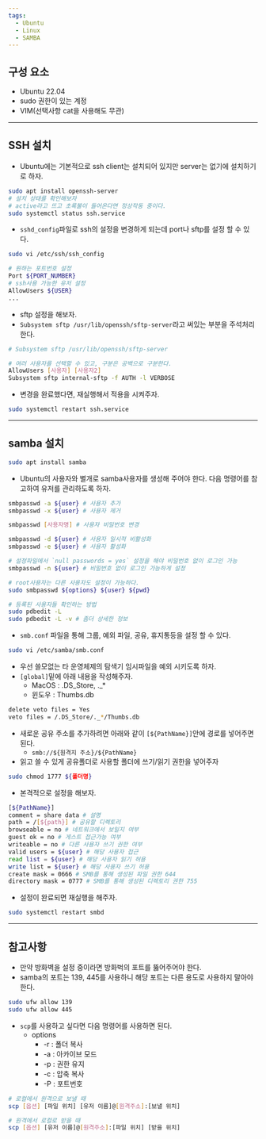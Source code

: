 ```yaml
---
tags:
  - Ubuntu
  - Linux
  - SAMBA
---
```

## 구성 요소
* Ubuntu 22.04
* sudo 권한이 있는 계정
* VIM(선택사항 cat을 사용해도 무관)

---
## SSH 설치
* Ubuntu에는 기본적으로 ssh client는 설치되어 있지만 server는 없기에 설치하기로 하자.
```bash
sudo apt install openssh-server
# 설치 상태를 확인해보자
# active라고 뜨고 초록불이 들어온다면 정상작동 중이다.
sudo systemctl status ssh.service
```

* `sshd_config`파일로 ssh의 설정을 변경하게 되는데 port나 sftp를 설정 할 수 있다.
```bash
sudo vi /etc/ssh/ssh_config
```
```bash
# 원하는 포트번호 설정
Port ${PORT_NUMBER}
# ssh사용 가능한 유저 설정
AllowUsers ${USER}
...
```

* sftp 설정을 해보자.
* `Subsystem sftp /usr/lib/openssh/sftp-server`라고 써있는 부분을 주석처리한다.
```bash
# Subsystem sftp /usr/lib/openssh/sftp-server

# 여러 사용자를 선택할 수 있고, 구분은 공백으로 구분한다.
AllowUsers [사용자] [사용자2]
Subsystem sftp internal-sftp -f AUTH -l VERBOSE
```

* 변경을 완료했다면, 재실행해서 적용을 시켜주자.
```bash
sudo systemctl restart ssh.service
```

---
## samba 설치
```bash
sudo apt install samba
```

* Ubuntu의 사용자와 별개로 samba사용자를 생성해 주어야 한다. 다음 명령어를 참고하여 유저를 관리하도록 하자.
```bash
smbpasswd -a ${user} # 사용자 추가
smbpasswd -x ${user} # 사용자 제거

smbpasswd [사용자명] # 사용자 비밀번호 변경

smbpasswd -d ${user} # 사용자 일시적 비활성화
smbpasswd -e ${user} # 사용자 활성화

# 설정파일에서 `null passwords = yes` 설정을 해야 비밀번호 없이 로그인 가능
smbpasswd -n ${user} # 비밀번호 없이 로그인 가능하게 설정

# root사용자는 다른 사용자도 설정이 가능하다.
sudo smbpasswd ${options} ${user} ${pwd}

# 등록된 사용자들 확인하는 방법
sudo pdbedit -L
sudo pdbedit -L -v # 좀더 상세한 정보
```

* `smb.conf` 파일을 통해 그룹, 예외 파일, 공유, 휴지통등을 설정 할 수 있다.
```bash
sudo vi /etc/samba/smb.conf
```

* 우선 쓸모없는 타 운영체제의 탐색기 임시파일을 예외 시키도록 하자.
* `[global]`밑에 아래 내용을 작성해주자.
	* MacOS : .DS_Store, .\_*
	* 윈도우 : Thumbs.db
```bash
delete veto files = Yes
veto files = /.DS_Store/._*/Thumbs.db
```

* 새로운 공유 주소를 추가하려면 아래와 같이 `[${PathName}]`안에 경로를 넣어주면 된다.
	* `smb://${원격지 주소}/${PathName}`
* 읽고 쓸 수 있게 공유폴더로 사용할 폴더에 쓰기/읽기 권한을 넣어주자
```bash
sudo chmod 1777 ${폴더명}
```

* 본격적으로 설정을 해보자.
```bash
[${PathName}]
comment = share data # 설명
path = /[${path}] # 공유할 디렉토리
browseable = no # 네트워크에서 보일지 여부
guest ok = no # 게스트 접근가능 여부
writeable = no # 다른 사용자 쓰기 권한 여부
valid users = ${user} # 해당 사용자 접근
read list = ${user} # 해당 사용자 읽기 허용
write list = ${user} # 해당 사용자 쓰기 허용
create mask = 0666 # SMB를 통해 생성된 파일 권한 644
directory mask = 0777 # SMB를 통해 생성된 디렉토리 권한 755
```

* 설정이 완료되면 재실행을 해주자.
```bash
sudo systemctl restart smbd
```

---
## 참고사항
* 만약 방화벽을 설정 중이라면 방화벅의 포트를 뚫어주어야 한다.
* samba의 포트는 139, 445를 사용하니 해당 포트는 다른 용도로 사용하지 말아야한다.
```bash
sudo ufw allow 139
sudo ufw allow 445
```

* `scp`를 사용하고 싶다면 다음 명령어를 사용하면 된다.
	* options
		* -r : 폴더 복사
		* -a : 아카이브 모드
		* -p : 권한 유지
		* -c : 압축 복사
		* -P : 포트번호
```bash
# 로컬에서 원격으로 보낼 때
scp [옵션] [파일 위치] [유저 이름]@[원격주소]:[보낼 위치]

# 원격에서 로컬로 받을 때
scp [옵션] [유저 이름]@[원격주소]:[파일 위치] [받을 위치]
```
